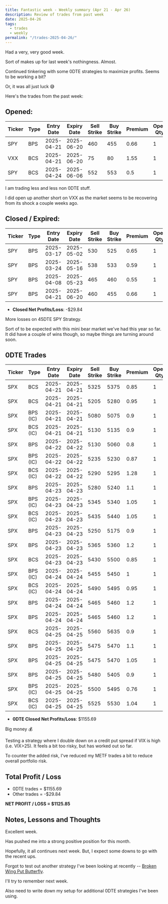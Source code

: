 ```yaml
---
title: Fantastic week - Weekly summary (Apr 21 - Apr 26)
description: Review of trades from past week
date: 2025-04-26
tags:
  - trades
  - weekly
permalink: "/trades-2025-04-26/"
---
```


Had a very, very good week.

Sort of makes up for last week's nothingness.  Almost.

Continued tinkering with some 0DTE strategies to maximize profits.  Seems to be working a bit?  

Or, it was all just luck 😅

Here's the trades from the past week:

## Opened:

<div class="trade-table weekly full-width">

|**Ticker**|**Type**|**Entry Date**|**Expiry Date**|**Sell Strike**|**Buy Strike**|**Premium**|**Open Qty**|**Fee open**|**Net Premium**|
|---|---|---|---|---|---|---|---|---|---|
|SPY|BPS|2025-04-21|2025-06-20|460|455|0.66|1|2.14|63.86|
|VXX|BCS|2025-04-21|2025-06-20|75|80|1.55|1|1.45|153.55|
|SPY|BCS|2025-04-24|2025-06-06|552|553|0.5|1|1.46|48.54|

</div>

I am trading less and less non 0DTE stuff.  

I did open up another short on VXX as the market seems to be recovering from its shock a couple weeks ago.  

## Closed / Expired:

<div class = "trade-table weekly full-width">

|**Ticker**|**Type**|**Entry Date**|**Expiry Date**|**Sell Strike**|**Buy Strike**|**Premium**|**Open Qty**|**Fee open**|**Net Premium**|**Close Date**|**Close Cost**|**Close Qty**|**Fee close**|**Profit/Loss**|
|---|---|---|---|---|---|---|---|---|---|---|---|---|---|---|
|SPY|BPS|2025-03-17|2025-05-02|530|525|0.65|1|1.43|63.57|2025-04-25|-0.78|1|1.42|-15.85|
|SPY|BPS|2025-03-24|2025-05-16|538|533|0.59|1|1.43|57.57|2025-04-25|-1.39|1|1.44|-82.87|
|SPY|BPS|2025-04-08|2025-05-23|465|460|0.55|1|1.44|53.56|2025-04-23|-0.2|1|2.12|31.44|
|SPY|BPS|2025-04-21|2025-06-20|460|455|0.66|1|2.14|63.86|2025-04-25|-0.25|1|1.42|37.44|

</div>

- **Closed Net Profits/Loss**: -$29.84

More losses on 45DTE SPY Strategy.  

Sort of to be expected with this mini bear market we've had this year so far. It did have a couple of wins though, so maybe things are turning around soon.


## 0DTE Trades

<div class = "trade-table weekly full-width">

|**Ticker**|**Type**|**Entry Date**|**Expiry Date**|**Sell Strike**|**Buy Strike**|**Premium**|**Open Qty**|**Fee open**|**Net Premium**|**Exit Date**|**Close Cost**|**Close Qty**|**Fee close**|**Profit/Loss**|
|---|---|---|---|---|---|---|---|---|---|---|---|---|---|---|
|SPX|BCS|2025-04-21|2025-04-21|5325|5375|0.85|1|3.21|81.79|2025-04-21|0|1|0|81.79|
|SPX|BCS|2025-04-21|2025-04-21|5205|5280|0.95|1|3.41|91.59|2025-04-21|0|1|0|91.59|
|SPX|BPS (IC)|2025-04-21|2025-04-21|5080|5075|0.9|1|3.3|86.7|2025-04-21|0|1|0|86.7|
|SPX|BCS (IC)|2025-04-21|2025-04-21|5130|5135|0.9|1|3.3|86.7|2025-04-21|-5|1|0|-413.3|
|SPX|BPS|2025-04-22|2025-04-22|5130|5060|0.8|1|3.21|76.79|2025-04-22|0|1|0|76.79|
|SPX|BPS (IC)|2025-04-22|2025-04-22|5235|5230|0.87|1|3.3|83.7|2025-04-22|0|1|0|83.7|
|SPX|BCS (IC)|2025-04-22|2025-04-22|5290|5295|1.28|1|3.3|124.7|2025-04-22|0|1|0|124.7|
|SPX|BPS|2025-04-23|2025-04-23|5280|5240|1.1|1|3.3|106.7|2025-04-23|-2.3|1|3.3|-126.6|
|SPX|BPS (IC)|2025-04-23|2025-04-23|5345|5340|1.05|1|3.3|101.7|2025-04-23|0|1|0|101.7|
|SPX|BCS (IC)|2025-04-23|2025-04-23|5435|5440|1.05|1|3.3|101.7|2025-04-23|0|1|0|101.7|
|SPX|BPS|2025-04-23|2025-04-23|5250|5175|0.9|1|3.21|86.79|2025-04-23|0|1|0|86.79|
|SPX|BPS|2025-04-23|2025-04-23|5365|5360|1.2|1|3.3|116.7|2025-04-23|0|1|0|116.7|
|SPX|BCS|2025-04-23|2025-04-23|5430|5500|0.85|1|3.21|81.79|2025-04-23|0|1|0|81.79|
|SPX|BPS (IC)|2025-04-24|2025-04-24|5455|5450|1|1|3.3|96.7|2025-04-24|-0.05|1|3.12|88.58|
|SPX|BCS (IC)|2025-04-24|2025-04-24|5490|5495|0.95|1|3.3|91.7|2025-04-24|-0.9|1|3.21|-1.50999999999997|
|SPX|BPS|2025-04-24|2025-04-24|5465|5460|1.2|1|3.3|116.7|2025-04-24|0|1|0|116.7|
|SPX|BPS|2025-04-24|2025-04-24|5465|5460|1.2|1|3.3|116.7|2025-04-24|0|1|0|116.7|
|SPX|BCS|2025-04-25|2025-04-25|5560|5635|0.9|1|3.21|86.79|2025-04-25|-1.9|1|3.21|-106.42|
|SPX|BPS|2025-04-25|2025-04-25|5475|5470|1.1|1|3.3|106.7|2025-04-25|0|1|0|106.7|
|SPX|BPS|2025-04-25|2025-04-25|5475|5470|1.05|1|3.3|101.7|2025-04-25|0|1|0|101.7|
|SPX|BPS|2025-04-25|2025-04-25|5480|5405|0.9|1|3.21|86.79|2025-04-25|0|1|0|86.79|
|SPX|BPS (IC)|2025-04-25|2025-04-25|5500|5495|0.76|1|3.3|72.7|2025-04-25|0|1|0|72.7|
|SPX|BCS (IC)|2025-04-25|2025-04-25|5525|5530|1.04|1|3.3|100.7|2025-04-25|-0.21|1|0|79.7|


</div>

- **0DTE Closed Net Profits/Loss**: $1155.69

Big money 💰

Testing a strategy where I double down on a credit put spread if VIX is high (i.e. VIX>25).  It feels a bit too risky, but has worked out so far.  

To counter the added risk, I've reduced my METF trades a bit to reduce overall portfolio risk.

## Total Profit / Loss

+ 0DTE trades = $1155.69
+ Other trades = -$29.84

**NET PROFIT / LOSS = $1125.85**

## Notes, Lessons and Thoughts

Excellent week.

Has pushed me into a strong positive position for this month.  

Hopefully, it all continues next week.  But, I expect some downs to go with the recent ups.

Forgot to test out another strategy I've been looking at recently -- [Broken Wing Put Butterfly](https://datadrivenoptions.com/strategies-for-option-trading/favorite-strategies/broken-wing-put-butterfly/).

I'll try to remember next week.

Also need to write down my setup for additional 0DTE strategies I've been using.
